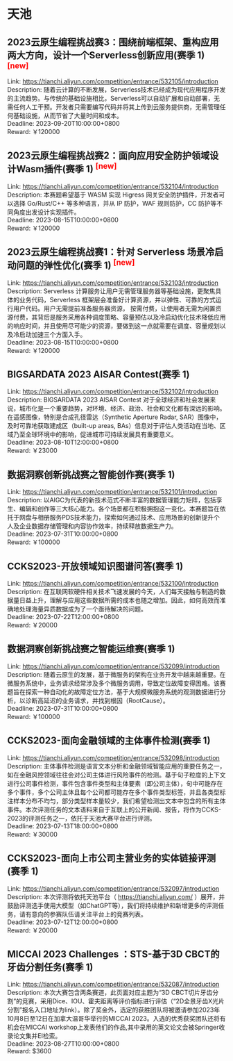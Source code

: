 # 天池



## 2023云原生编程挑战赛3：围绕前端框架、重构应用两大方向，设计一个Serverless创新应用(赛季 1) <sup style="color:red">[new]<sup>  

Link: https://tianchi.aliyun.com/competition/entrance/532105/introduction  
Description: 随着云计算的不断发展，Serverless技术已经成为现代应用程序开发的主流趋势。与传统的基础设施相比，Serverless可以自动扩展和自动部署，无需任何人工干预。开发者只需要编写代码并将其上传到云服务提供商，无需管理任何基础设施，从而节省了大量时间和成本。  
Deadline: 2023-09-20T10:00:00+0800  
Reward: ￥120000  


## 2023云原生编程挑战赛2：面向应用安全防护领域设计Wasm插件(赛季 1) <sup style="color:red">[new]<sup>  

Link: https://tianchi.aliyun.com/competition/entrance/532104/introduction  
Description: 本赛题希望基于 WASM 实现 Higress 网关安全防护插件，开发者可以选择 Go/Rust/C++ 等多种语言，并从 IP 防护，WAF 规则防护，CC 防护等不同角度出发设计实现插件。  
Deadline: 2023-08-15T10:00:00+0800  
Reward: ￥120000  


## 2023云原生编程挑战赛1：针对 Serverless 场景冷启动问题的弹性优化(赛季 1) <sup style="color:red">[new]<sup>  

Link: https://tianchi.aliyun.com/competition/entrance/532103/introduction  
Description: Serverless 计算服务让用户无需管理服务器等基础设施，更聚焦具体的业务代码，Serverless 框架层会准备好计算资源，并以弹性、可靠的方式运行用户代码。用户无需提前准备服务器资源， 按需付费，让使用者无需为闲置资源付费，其背后是服务采用各种调度策略、容量预估以及冷启动优化技术降低应用的响应时间，并且使用尽可能少的资源，要做到这一点就需要在调度、容量规划以及冷启动加速三个方面入手。  
Deadline: 2023-08-15T10:00:00+0800  
Reward: ￥120000  


## BIGSARDATA 2023 AISAR Contest(赛季 1)

Link: https://tianchi.aliyun.com/competition/entrance/532102/introduction  
Description: BIGSARDATA 2023 AISAR Contest
对于全球经济和社会发展来说，城市化是一个重要趋势，对环境、经济、政治、社会和文化都有深远的影响。在遥感图像，特别是合成孔径雷达（Synthetic Aperture Radar, SAR）图像中，及时可靠地获取建成区（built-up areas, BAs）信息对于评估人类活动在当地、区域乃至全球环境中的影响，促进城市可持续发展具有重要意义。  
Deadline: 2023-08-10T12:00:00+0800  
Reward: ￥23000  


## 数据洞察创新挑战赛之智能创作赛(赛季 1)

Link: https://tianchi.aliyun.com/competition/entrance/532101/introduction  
Description: 以AIGC为代表的新技术范式不断丰富的数据管理能力矩阵，包括孪生、编辑和创作等三大核心能力。各个场景都在积极拥抱这一变化。本赛题旨在依托于网盘与相册服务PDS技术能力，探索如何通过技术、应用场景的创新提升个人及企业数据存储管理和内容协作效率，持续释放数据生产力。  
Deadline: 2023-07-31T10:00:00+0800  
Reward: ￥100000  


## CCKS2023-开放领域知识图谱问答(赛季 1)

Link: https://tianchi.aliyun.com/competition/entrance/532100/introduction  
Description: 在互联网软硬件相关技术飞速发展的今天，人们每天接触与制造的数据量日益上升，理解与应用这些数据所需的成本也随之增加。因此，如何高效而准确地处理海量异质数据成为了一个亟待解决的问题。  
Deadline: 2023-07-22T12:00:00+0800  
Reward: ￥20000  


## 数据洞察创新挑战赛之智能运维赛(赛季 1)

Link: https://tianchi.aliyun.com/competition/entrance/532099/introduction  
Description: 随着云原生的发展，基于微服务的架构在业务开发中越来越重要。在微服务系统中，业务请求经常涉及多个微服务调用，导致定位故障变得困难。该赛题旨在探索一种自动化的故障定位方法，基于大规模微服务系统的观测数据进行分析，以诊断高延迟的业务请求，并找到根因（RootCause）。  
Deadline: 2023-07-31T10:00:00+0800  
Reward: ￥100000  


## CCKS2023-面向金融领域的主体事件检测(赛季 1)

Link: https://tianchi.aliyun.com/competition/entrance/532098/introduction  
Description: 主体事件检测是语言文本分析和金融领域智能应用的重要任务之一，如在金融风控领域往往会对公司主体进行风险事件的检测。基于句子粒度的上下文进行公司事件检测，事件包含事件类型和主体要素（即公司主体），句中可能存在多个事件，多个公司主体且每个公司都可能存在多个事件类型标签，并且各类型标注样本分布不均匀，部分类型样本量较少，我们希望检测出文本中包含的所有主体事件。本次评测任务的文本语料来自于互联上的公开新闻、报告，将作为CCKS-2023的评测任务之一，依托于天池大赛平台进行评测。  
Deadline: 2023-07-13T18:00:00+0800  
Reward: ￥30000  


## CCKS2023-面向上市公司主营业务的实体链接评测(赛季 1)

Link: https://tianchi.aliyun.com/competition/entrance/532097/introduction  
Description: 本次评测将依托天池平台（ https://tianchi.aliyun.com/ ）展开，并鼓励评测选手使用大模型（如ChatGPT等），我们将持续维护和新增更多的评测任务，请有意向的参赛队伍请关注平台上的竞赛列表。  
Deadline: 2023-07-12T12:00:00+0800  
Reward: ￥20000  


## MICCAI 2023 Challenges ：STS-基于3D CBCT的牙齿分割任务(赛季 1)

Link: https://tianchi.aliyun.com/competition/entrance/532087/introduction  
Description: 本次大赛包含两条赛道，此页面对应主题为“3D CBCT切片牙齿分割”的竞赛，采用Dice、IOU、霍夫距离等评价指标进行评估（“2D全景牙齿X光片分割”报名入口地址为link）。除了奖金外，选定的获胜团队将被邀请参加2023年10月8日至12日在加拿大温哥华举行的MICCAI 2023。入选的优秀获奖团队还将有机会在MICCAI workshop上发表他们的作品,其中录用的英文论文会被Springer收录论文集并EI检索。  
Deadline: 2023-08-27T10:00:00+0800  
Reward: $3600  

